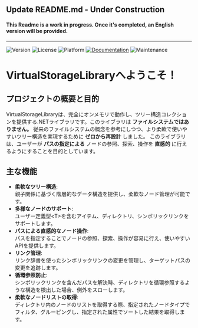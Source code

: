 ## Update README.md - Under Construction

#### This Readme is a work in progress. Once it's completed, an English version will be provided.
---
![Version](https://img.shields.io/badge/version-0.8.0-pink.svg)
![License](<https://img.shields.io/badge/license-MIT-green.svg>)
![Platform](https://img.shields.io/badge/platform-.NET%208-blue)
[![Documentation](https://img.shields.io/badge/docs-online-purple.svg)](https://shimodateakira.github.io/VirtualStorageLibrary/)
![Maintenance](https://img.shields.io/badge/maintenance-active-blue.svg)

# VirtualStorageLibraryへようこそ！

## プロジェクトの概要と目的
VirtualStorageLibraryは、完全にオンメモリで動作し、ツリー構造コレクションを提供する.NETライブラリです。このライブラリは **ファイルシステムではありません。** 
従来のファイルシステムの概念を参考にしつつ、より柔軟で使いやすいツリー構造を実現するために **ゼロから再設計** しました。
このライブラリは、ユーザーが **パスの指定による** ノードの参照、探索、操作を **直感的** に行えるようにすることを目的としています。

## 主な機能
- **柔軟なツリー構造**:  
  親子関係に基づく階層的なデータ構造を提供し、柔軟なノード管理が可能です。
- **多様なノードのサポート**:  
  ユーザー定義型\<T\>を含むアイテム、ディレクトリ、シンボリックリンクをサポートします。
- **パスによる直感的なノード操作**:  
  パスを指定することでノードの参照、探索、操作が容易に行え、使いやすいAPIを提供します。
- **リンク管理**:  
  リンク辞書を使ったシンボリックリンクの変更を管理し、ターゲットパスの変更を追跡します。
- **循環参照防止**:  
  シンボリックリンクを含んだパスを解決時、ディレクトリを循環参照するような構造を検出した場合、例外をスローします。
- **柔軟なノードリストの取得**:  
  ディレクトリ内のノードのリストを取得する際、指定されたノードタイプでフィルタ、グルーピングし、指定された属性でソートした結果を取得します。
